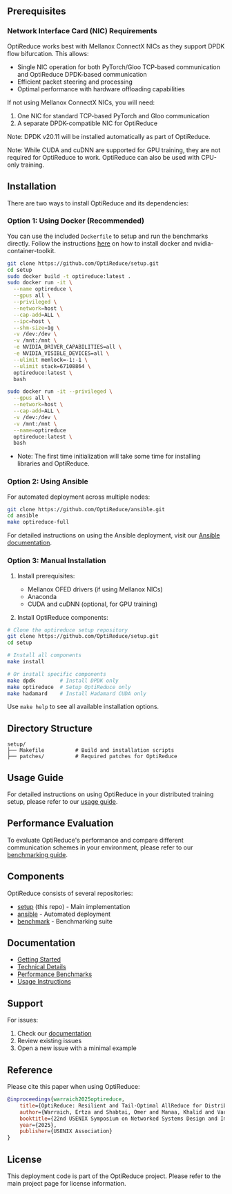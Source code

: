 ## Prerequisites

### Network Interface Card (NIC) Requirements

OptiReduce works best with Mellanox ConnectX NICs as they support DPDK flow bifurcation. This allows:
- Single NIC operation for both PyTorch/Gloo TCP-based communication and OptiReduce DPDK-based communication
- Efficient packet steering and processing
- Optimal performance with hardware offloading capabilities

If not using Mellanox ConnectX NICs, you will need:
1. One NIC for standard TCP-based PyTorch and Gloo communication
2. A separate DPDK-compatible NIC for OptiReduce

Note: DPDK v20.11 will be installed automatically as part of OptiReduce.

Note: While CUDA and cuDNN are supported for GPU training, they are not required for OptiReduce to work. OptiReduce can also be used with CPU-only training.

## Installation

There are two ways to install OptiReduce and its dependencies:

### Option 1: Using Docker (Recommended)
You can use the included `Dockerfile` to setup and run the benchmarks directly. Follow the instructions [here](https://docs.nvidia.com/datacenter/cloud-native/container-toolkit/latest/install-guide.html) on how to install docker and nvidia-container-toolkit.

```bash
git clone https://github.com/OptiReduce/setup.git
cd setup
sudo docker build -t optireduce:latest .
sudo docker run -it \
  --name optireduce \
  --gpus all \
  --privileged \
  --network=host \
  --cap-add=ALL \
  --ipc=host \
  --shm-size=1g \
  -v /dev:/dev \
  -v /mnt:/mnt \
  -e NVIDIA_DRIVER_CAPABILITIES=all \
  -e NVIDIA_VISIBLE_DEVICES=all \
  --ulimit memlock=-1:-1 \
  --ulimit stack=67108864 \
  optireduce:latest \
  bash

sudo docker run -it --privileged \
  --gpus all \
  --network=host \
  --cap-add=ALL \
  -v /dev:/dev \
  -v /mnt:/mnt \
  --name=optireduce
  optireduce:latest \
  bash
```

- Note: The first time initialization will take some time for installing libraries and OptiReduce.

### Option 2: Using Ansible

For automated deployment across multiple nodes:

```bash
git clone https://github.com/OptiReduce/ansible.git
cd ansible
make optireduce-full
```

For detailed instructions on using the Ansible deployment, visit our [Ansible documentation](http://optireduce.github.io/ansible).

### Option 3: Manual Installation

1. Install prerequisites:
   - Mellanox OFED drivers (if using Mellanox NICs)
   - Anaconda
   - CUDA and cuDNN (optional, for GPU training)

2. Install OptiReduce components:
```bash
# Clone the optireduce setup repository
git clone https://github.com/OptiReduce/setup.git
cd setup

# Install all components
make install

# Or install specific components
make dpdk        # Install DPDK only
make optireduce  # Setup OptiReduce only
make hadamard    # Install Hadamard CUDA only
```

Use `make help` to see all available installation options.

## Directory Structure

```
setup/
├── Makefile          # Build and installation scripts
├── patches/          # Required patches for OptiReduce 
```

## Usage Guide

For detailed instructions on using OptiReduce in your distributed training setup, please refer to our [usage guide](http://optireduce.github.io/usage).

## Performance Evaluation

To evaluate OptiReduce's performance and compare different communication schemes in your environment, please refer to our [benchmarking guide](http://optireduce.github.io/benchmarks).

## Components

OptiReduce consists of several repositories:
- [setup](https://github.com/OptiReduce/setup) (this repo) - Main implementation
- [ansible](https://github.com/OptiReduce/ansible) - Automated deployment
- [benchmark](https://github.com/OptiReduce/benchmark) - Benchmarking suite

## Documentation

- [Getting Started](http://optireduce.github.io/getting-started)
- [Technical Details](http://optireduce.github.io/technical-details)
- [Performance Benchmarks](http://optireduce.github.io/benchmarks)
- [Usage Instructions](http://optireduce.github.io/usage)

## Support

For issues:
1. Check our [documentation](http://optireduce.github.io/)
2. Review existing issues
3. Open a new issue with a minimal example

## Reference
Please cite this paper when using OptiReduce:

```bibtex
@inproceedings{warraich2025optireduce,
    title={OptiReduce: Resilient and Tail-Optimal AllReduce for Distributed Deep Learning in the Cloud},
    author={Warraich, Ertza and Shabtai, Omer and Manaa, Khalid and Vargaftik, Shay and Piasetzky, Yonatan and Kadosh, Matty and Suresh, Lalith and Shahbaz, Muhammad},
    booktitle={22nd USENIX Symposium on Networked Systems Design and Implementation (NSDI 25)},
    year={2025},
    publisher={USENIX Association}
}
```

## License

This deployment code is part of the OptiReduce project. Please refer to the main project page for license information.
